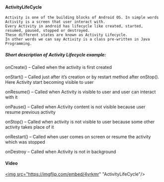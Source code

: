 #### ActivityLifeCycle

    Activity is one of the building blocks of Android OS. In simple words Activity is a screen that user interact with. 
    Every Activity in android has lifecycle like created, started, resumed, paused, stopped or destroyed.
    These different states are known as Activity Lifecycle. 
    In other words we can say Activity is a class pre-written in Java Programming.

##### Short description of Activity Lifecycle example:

onCreate() – Called when the activity is first created

onStart() – Called just after it’s creation or by restart method after onStop(). Here Activity start becoming visible to user

onResume() – Called when Activity is visible to user and user can interact with it

onPause() – Called when Activity content is not visible because user resume previous activity

onStop() – Called when activity is not visible to user because some other activity takes place of it

onRestart() – Called when user comes on screen or resume the activity which was stopped

onDestroy – Called when Activity is not in background


#### Video

<a href="https://imgflip.com/gif/4yrkmr"><img src="https://imgflip.com/embed/4yrkmr" "ActivityLifeCycle"/></a>


